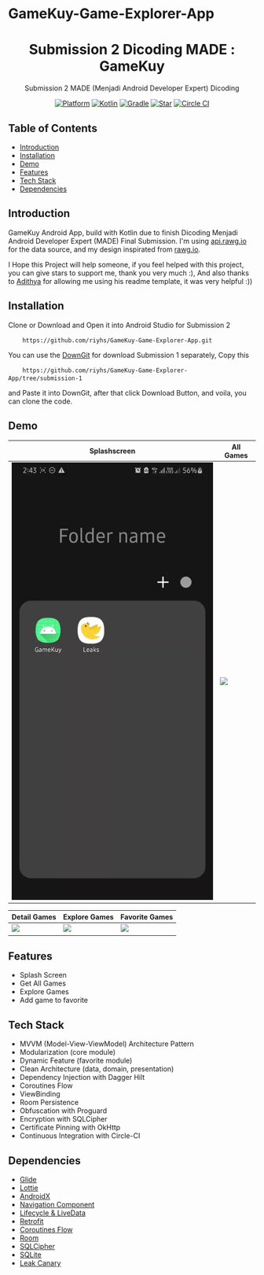 # GameKuy-Game-Explorer-App

<h1 align="center">
  Submission 2 Dicoding MADE : GameKuy
</h1>
<p align="center">
  Submission 2 MADE (Menjadi Android Developer Expert) Dicoding
</p>
<p align="center">
  <a href="http://developer.android.com/index.html"><img alt="Platform" src="https://img.shields.io/badge/platform-Android-green.svg"></a>
  <a href="http://kotlinlang.org"><img alt="Kotlin" src="https://img.shields.io/badge/kotlin-1.4.31-blue.svg"></a>
  <a href="https://developer.android.com/studio/releases/gradle-plugin"><img alt="Gradle" src="https://img.shields.io/badge/gradle-4.1.2-green.svg"></a>
  <a href="https://github.com/riyhs/GameKuy-Game-Explorer-App/"><img alt="Star" src="https://img.shields.io/github/stars/riyhs/GameKuy-Game-Explorer-App"></a>
  <a href="https://github.com/riyhs/GameKuy-Game-Explorer-App/"><img alt="Circle CI" src="https://circleci.com/gh/riyhs/GameKuy-Game-Explorer-App.svg?style=shield"></a>
</p>

## Table of Contents
- [Introduction](#introduction)
- [Installation](#installation)
- [Demo](#demo)
- [Features](#features)
- [Tech Stack](#tech-stack)
- [Dependencies](#dependencies)

## Introduction

GameKuy Android App, build with Kotlin due to finish Dicoding Menjadi Android Developer Expert (MADE) Final Submission. I'm using [api.rawg.io](https://api.rawg.io/docs/) for the data source, and my design inspirated from [rawg.io](https://rawg.io/). 

I Hope this Project will help someone, if you feel helped with this project, you can give stars to support me, thank you very much :), 
And also thanks to [Adithya](https://github.com/Adithya-13/MadeSubmsission) for allowing me using his readme template, it was very helpful :))

## Installation

Clone or Download and Open it into Android Studio for Submission 2
```
    https://github.com/riyhs/GameKuy-Game-Explorer-App.git
```  

You can use the [DownGit](https://downgit.github.io/) for download Submission 1 separately, Copy this

```
    https://github.com/riyhs/GameKuy-Game-Explorer-App/tree/submission-1
```

and Paste it into DownGit, after that click Download Button, and voila, you can clone the code.


## Demo

|Splashscreen|All Games|
|--|--|
|![](assets/splash.webp?raw=true)|![](assets/all-games.webp?raw=true)|

|Detail Games|Explore Games|Favorite Games|
|--|--|--|
|![](assets/detail-game.webp?raw=true)|![](assets/explore-games.webp?raw=true)|![](assets/favorite-games.webp?raw=true)|

## Features
- Splash Screen
- Get All Games
- Explore Games
- Add game to favorite

## Tech Stack
- MVVM (Model-View-ViewModel) Architecture Pattern
- Modularization (core module)
- Dynamic Feature (favorite module)
- Clean Architecture (data, domain, presentation)
- Dependency Injection with Dagger Hilt
- Coroutines Flow
- ViewBinding
- Room Persistence
- Obfuscation with Proguard
- Encryption with SQLCipher
- Certificate Pinning with OkHttp
- Continuous Integration with Circle-CI

## Dependencies
- [Glide](https://github.com/bumptech/glide)
- [Lottie](https://github.com/airbnb/lottie-android)
- [AndroidX](https://mvnrepository.com/artifact/androidx)
- [Navigation Component](https://developer.android.com/guide/navigation/navigation-getting-started)
- [Lifecycle & LiveData](https://developer.android.com/jetpack/androidx/releases/lifecycle)
- [Retrofit](https://square.github.io/retrofit/)
- [Coroutines Flow](https://developer.android.com/kotlin/flow)
- [Room](https://developer.android.com/training/data-storage/room?gclid=Cj0KCQiA0MD_BRCTARIsADXoopYlw1cozWjwyR-ucLYaaoqYlZeJmxG34JnhByjApMNwuchOcAzcy0aAgGHEALw_wcB&gclsrc=aw.ds)
- [SQLCipher](https://github.com/sqlcipher/sqlcipher)
- [SQLite](https://developer.android.com/jetpack/androidx/releases/sqlite)
- [Leak Canary](https://github.com/square/leakcanary)

